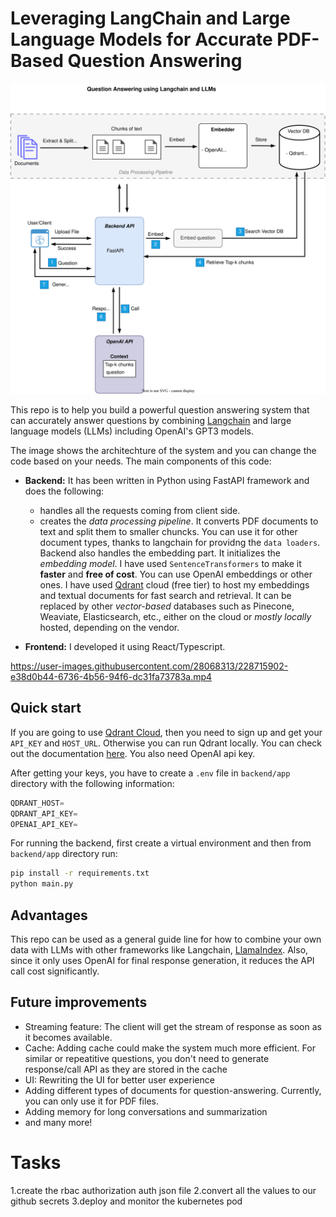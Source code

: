 # Leveraging LangChain and Large Language Models for Accurate PDF-Based Question Answering

![system architecure](QA-Langchain-LLM.svg)

This repo is to help you build a powerful question answering system that can accurately answer questions by combining [Langchain](https://github.com/hwchase17/langchain) and large language models (LLMs) including OpenAI's GPT3 models.

The image shows the architechture of the system and you can change the code based on your needs. The main components of this code:

- **Backend:** It has been written in Python using FastAPI framework and does the following:

  - handles all the requests coming from client side.
  - creates the _data processing pipeline_. It converts PDF documents to text and split them to smaller chuncks. You can use it for other document types, thanks to langchain for providng the `data loaders`. Backend also handles the embedding part. It initializes the _embedding model_. I have used `SentenceTransformers` to make it **faster** and **free of cost**. You can use OpenAI embeddings or other ones. I have used [Qdrant](https://qdrant.tech/) cloud (free tier) to host my embeddings and textual documents for fast search and retrieval. It can be replaced by other _vector-based_ databases such as Pinecone, Weaviate, Elasticsearch, etc., either on the cloud or _mostly locally_ hosted, depending on the vendor.

- **Frontend:** I developed it using React/Typescript.

https://user-images.githubusercontent.com/28068313/228715902-e38d0b44-6736-4b56-94f6-dc31fa73783a.mp4

## Quick start

If you are going to use [Qdrant Cloud](https://qdrant.tech/documentation/cloud/), then you need to sign up and get your `API_KEY` and `HOST_URL`. Otherwise you can run Qdrant locally. You can check out the documentation [here](https://qdrant.tech/). You also need OpenAI api key.

After getting your keys, you have to create a `.env` file in `backend/app` directory with the following information:

```python
QDRANT_HOST=
QDRANT_API_KEY=
OPENAI_API_KEY=
```

For running the backend, first create a virtual environment and then from `backend/app` directory run:

```bash
pip install -r requirements.txt
python main.py
```

## Advantages

This repo can be used as a general guide line for how to combine your own data with LLMs with other frameworks like Langchain, [LlamaIndex](https://github.com/jerryjliu/llama_index). Also, since it only uses OpenAI for final response generation, it reduces the API call cost significantly.

## Future improvements

- Streaming feature: The client will get the stream of response as soon as it becomes available.
- Cache: Adding cache could make the system much more efficient. For similar or repeatitive questions, you don't need to generate response/call API as they are stored in the cache
- UI: Rewriting the UI for better user experience
- Adding different types of documents for question-answering. Currently, you can only use it for PDF files.
- Adding memory for long conversations and summarization
- and many more!






# Tasks

1.create the rbac authorization auth json file
2.convert all the values to our github secrets
3.deploy and monitor the kubernetes pod